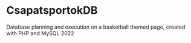 # CsapatsportokDB
Database planning and execution on a basketball themed page, created with PHP and MySQL
2022
